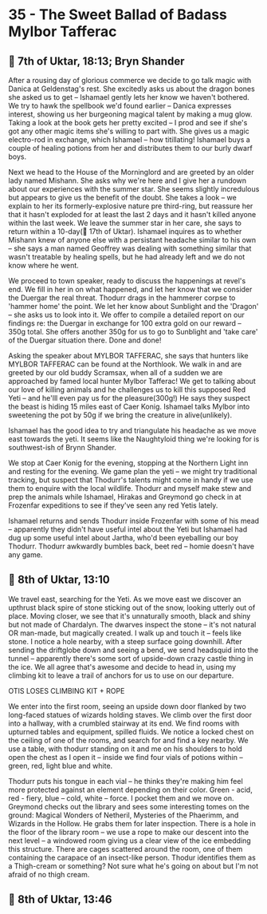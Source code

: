# 35 - The Sweet Ballad of Badass Mylbor Tafferac

## 📅 7th of Uktar, 18:13; Bryn Shander

After a rousing day of glorious commerce we decide to go talk magic with Danica at Geldenstag's rest.  She excitedly asks us about the dragon bones she asked us to get – Ishamael gently lets her know we haven't bothered.  We try to hawk the spellbook we'd found earlier – Danica expresses interest, showing us her burgeoning magical talent by making a mug glow.  Taking a look at the book gets her pretty excited – I prod and see if she's got any other magic items she's willing to part with.  She gives us a magic electro-rod in exchange, which Ishamael  – how titillating!  Ishamael buys a couple of healing potions from her and distributes them to our burly dwarf boys.

Next we head to the House of the Morninglord and are greeted by an older lady named Mishann.  She asks why we're here and I give her a rundown about our experiences with the summer star.  She seems slightly incredulous but appears to give us the benefit of the doubt. She takes a look – we explain to her its formerly-explosive nature pre third-ring, but reassure her that it hasn't exploded for at least the last 2 days and it hasn't killed anyone within the last week.  We leave the summer star in her care, she says to return within a 10-day(📅 17th of Uktar).  Ishamael inquires as to whether Mishann knew of anyone else with a persistant headache similar to his own – she says a man named Geoffrey was dealing with something similar that wasn't treatable by healing spells, but he had already left and we do not know where he went.

 We proceed to town speaker, ready to discuss the happenings at revel's end.  We fill in her in on what happened, and let her know that we consider the Duergar the real threat.  Thodurr drags in the hammerer corpse to 'hammer home' the point.  We let her know about Sunblight and the 'Dragon' – she asks us to look into it.  We offer to compile a detailed report on our findings re: the Duergar in exchange for 100 extra gold on our reward – 350g total.   She offers another 350g for us to go to Sunblight and 'take care' of the Duergar situation there.  Done and done!
 
 Asking the speaker about MYLBOR TAFFERAC, she says that hunters like MYLBOR TAFFERAC can be found at the Northlook.  We walk in and are greeted by our old buddy Scramsax, when all of a sudden we are approached by famed local hunter Mylbor Tafferac!  We get to talking about our love of killing animals and he challenges us to kill this supposed Red Yeti – and he'lll even pay us for the pleasure(300g!)  He says they suspect the beast is hiding 15 miles east of Caer Konig.  Ishamael talks Mylbor into sweetening the pot by 50g if we bring the creature in alive(unlikely).

Ishamael has the good idea to try and triangulate his headache as we move east towards the yeti.  It seems like the Naughtyloid thing we're looking for is southwest-ish of Brynn Shander.

We stop at Caer Konig for the evening, stopping at the Northern Light inn and resting for the evening.  We game plan the yeti – we might try traditional tracking, but suspect that Thodurr's talents might come in handy if we use them to enquire with the local wildlife.  Thodurr and myself make stew and prep the animals while Ishamael, Hirakas and Greymond go check in at Frozenfar expeditions to see if they've seen any red Yetis lately.

Ishamael returns and sends Thodurr inside Frozenfar with some of his mead – apparently they didn't have useful intel about the Yeti but Ishamael had dug up some useful intel about Jartha, who'd been eyeballing our boy Thodurr.  Thodurr awkwardly bumbles back, beet red – homie doesn't have any game.

## 📅 8th of Uktar, 13:10

We travel east, searching for the Yeti.  As we move east we discover an upthrust black spire of stone sticking out of the snow, looking utterly out of place.  Moving closer, we see that it's unnaturally smooth, black and shiny but not made of Chardalyn.  The dwarves inspect the stone – it's not natural OR man-made, but magically created.  I walk up and touch it – feels like stone.  I notice a hole nearby, with a steep surface going downhill.  After sending the driftglobe down and seeing a bend, we send headsquid into the tunnel – apparently there's some sort of upside-down crazy castle thing in the ice.  We all agree that's awesome and decide to head in, using my climbing kit to leave a trail of anchors for us to use on our departure.

OTIS LOSES CLIMBING KIT + ROPE

We enter into the first room, seeing an upside down door flanked by two long-faced statues of wizards holding staves.  We climb over the first door into a hallway, with a crumbled stairway at its end.  We find rooms with upturned tables and equipment, spilled fluids.  We notice a locked chest on the ceiling of one of the rooms, and search for and find a key nearby.  We use a table, with thodurr standing on it and me on his shoulders to hold open the chest as I open it – inside we find four vials of potions within – green, red, light blue and white.

Thodurr puts his tongue in each vial – he thinks they're making him feel more protected against an element depending on their color.  Green - acid,  red - fiery, blue – cold, white – force.  I pocket them and we move on.  Greymond checks out the library and sees some interesting tomes on the ground: Magical Wonders of Netheril, Mysteries of the Phaerimm, and Wizards in the Hollow.  He grabs them for later inspection.  There is a hole in the floor of the library room – we use a rope to make our descent into the next level – a windowed room giving us a clear view of the ice embedding this structure.  There are cages scattered around the room, one of them containing the carapace of an insect-like person.  Thodur identifies them as a Thigh-cream or something?  Not sure what he's going on about but I'm not afraid of no thigh cream.

## 📅 8th of Uktar, 13:46
